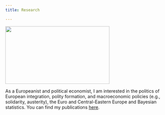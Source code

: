 ```yaml
---
title: Research

---
```


<!-- ![](/assets/img/sample/ZbigResearch.jpg =100x20) -->

<img src="https://zgtruchlewski.github.io/assets/img/sample/ZbigResearch.jpg" width="326" height="181" />

As a Europeanist and political economist, I am interested in the politics of European integration, polity formation, and macroeconomic policies (e.g., solidarity, austerity), the Euro and Central-Eastern Europe and Bayesian statistics. You can find my publications [here](https://scholar.google.com/citations?user=5hv_rE0AAAAJ&hl=fr).
